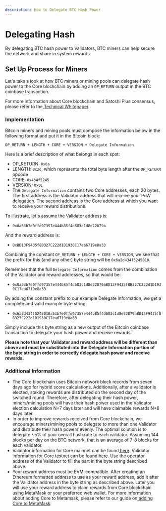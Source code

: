 ```yaml
---
description: How to Delegate BTC Hash Power
---
```


# Delegating Hash

By delegating BTC hash power to Validators, BTC miners can help secure the network and share in system rewards.

## Set Up Process for Miners

Let's take a look at how BTC miners or mining pools can delegate hash power to the Core blockchain by adding an `OP_RETURN` output in the BTC coinbase transaction.

For more information about Core blockchain and Satoshi Plus consensus, please refer to the[ Technical Whitepaper](https://docs.coredao.org/core-white-paper-v1.0.5/).

### Implementation

Bitcoin miners and mining pools must compose the information below in the following format and put it in the Bitcoin block:

`OP_RETURN + LENGTH + CORE + VERSION + Delegate Information`

Here is a brief description of what belongs in each spot:

* OP\_RETURN: `0x6a`
* LENGTH: `0x2d`, which represents the total byte length after the `OP_RETURN` opcode
* CORE: `0x434f5245`
* VERSION: `0x01`
* The `Delegate Information` contains two Core addresses, each 20 bytes. The first address is the Validator address that will receive your PoW delegation. The second address is the Core address at which you want to receive your reward distributions.

To illustrate, let's assume the Validator address is:

* &#x20;`0x0a53b7e0ffd97357e444b85f4d683c1d8e22879a`&#x20;

And the reward address is:

* &#x20;`0xBD13F9435f8B327C222d1D1930C17ea6719e8a33` &#x20;

Combining the constant `OP_RETURN + LENGTH + CORE + VERSION`, we see that the prefix for this (and any other) byte string will be `0x6a2d434f5245010`.

Remember that the full `Delegate Information` comes from the combination of the Validator and reward addresses, so that would be:

* `0x0a53b7e0ffd97357e444b85f4d683c1d8e22879aBD13F9435f8B327C222d1D1930C17ea6719e8a33`

By adding the constant prefix to our example Delegate Information, we get a complete and valid example byte string:

* `0x6a2d434f5245010a53b7e0ffd97357e444b85f4d683c1d8e22879aBD13F9435f8B327C222d1D1930C17ea6719e8a33`

Simply include this byte string as a new output of the Bitcoin coinbase transaction to delegate your hash power and receive rewards.

**Please note that your Validator and reward address will be different than above and must be substituted into the Delegate Information portion of the byte string in order to correctly delegate hash power and receive rewards.**

### Additional Information

* The Core blockchain uses Bitcoin network block records from seven days ago for hybrid score calculations. Additionally, after a validator is elected, staking rewards are distributed on the second day of the switched round. Therefore, after delegating their hash power, miners/mining pools will have their hash power used in the Validator election calculation N+7 days later and will have claimable rewards N+8 days later.
* In order to improve rewards received from Core blockchain, we encourage miners/mining pools to delegate to more than one Validator and distribute their hash powers evenly. The optimal solution is to delegate \~5% of your overall hash rate to each validator. Assuming 144 blocks per day on the BTC network, that is an average of 7-8 blocks for each validator.
* Validator information for Core mainnet can be found[ here](https://stake.coredao.org/). Validator information for Core testnet can be found[ here](https://stake.test.btcs.network/). Use the operator address of the Validator to fill the part in the byte string described above.
* Your reward address must be EVM-compatible. After creating an Ethereum formatted address to use as your reward address, add it after the Validator address in the byte string as described above. Later you will use your reward address to claim rewards from Core blockchain using MetaMask or your preferred web wallet. For more information about adding Core to Metamask, please refer to our guide on[ adding Core to MetaMask](https://medium.com/@core\_dao/add-core-to-metamask-7b1dd90041ce).
